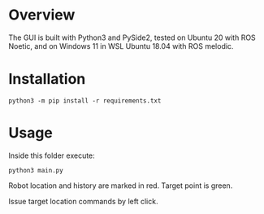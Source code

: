 # Overview
The GUI is built with Python3 and PySide2, tested on Ubuntu 20 with ROS Noetic, and on Windows 11 in WSL Ubuntu 18.04 with ROS melodic.


# Installation

`python3 -m pip install -r requirements.txt`

# Usage

Inside this folder execute:

`python3 main.py`

Robot location and history are marked in red. Target point is green.

Issue target location commands by left click.
